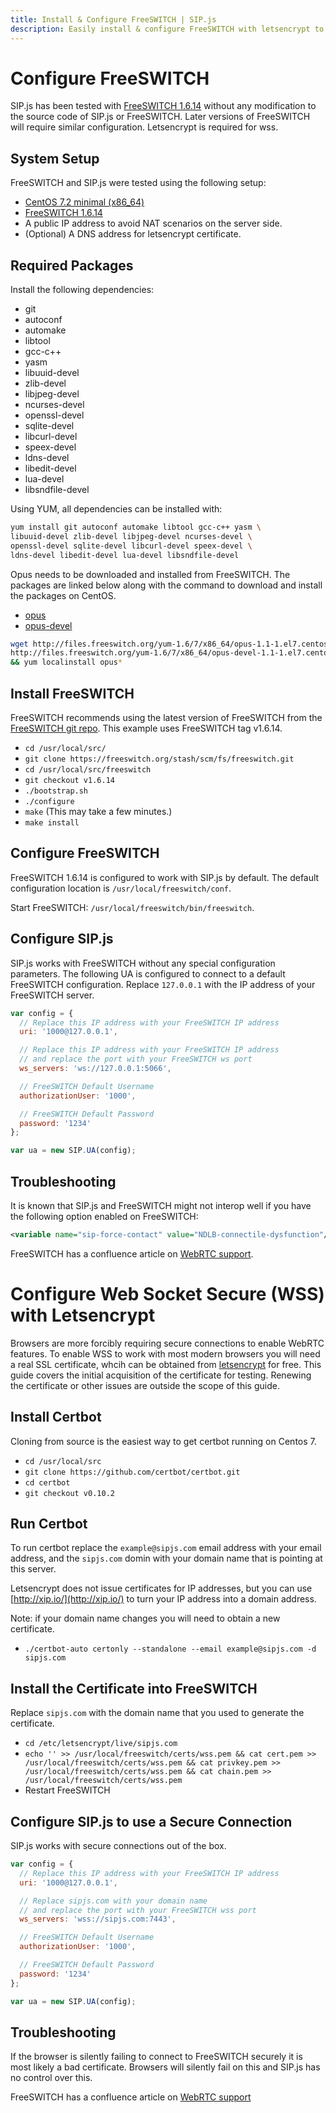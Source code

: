 ```yaml
---
title: Install & Configure FreeSWITCH | SIP.js
description: Easily install & configure FreeSWITCH with letsencrypt to work with SIP.js
---
```


# Configure FreeSWITCH

SIP.js has been tested with [FreeSWITCH 1.6.14](https://freeswitch.org/confluence/display/FREESWITCH/CentOS+7+and+RHEL+7) without any modification to the source code of SIP.js or FreeSWITCH. Later versions of FreeSWITCH will require similar configuration. Letsencrypt is required for wss.

## System Setup

FreeSWITCH and SIP.js were tested using the following setup:

* [CentOS 7.2 minimal (x86_64)](http://isoredirect.centos.org/centos/7/isos/x86_64/)
* [FreeSWITCH 1.6.14](https://freeswitch.org/confluence/display/FREESWITCH/CentOS+7+and+RHEL+7)
* A public IP address to avoid NAT scenarios on the server side.
* (Optional) A DNS address for letsencrypt certificate.

## Required Packages

Install the following dependencies:

* git
* autoconf
* automake
* libtool
* gcc-c++
* yasm
* libuuid-devel
* zlib-devel
* libjpeg-devel
* ncurses-devel
* openssl-devel
* sqlite-devel
* libcurl-devel
* speex-devel
* ldns-devel
* libedit-devel
* lua-devel
* libsndfile-devel

Using YUM, all dependencies can be installed with:

~~~ bash
yum install git autoconf automake libtool gcc-c++ yasm \
libuuid-devel zlib-devel libjpeg-devel ncurses-devel \
openssl-devel sqlite-devel libcurl-devel speex-devel \
ldns-devel libedit-devel lua-devel libsndfile-devel
~~~~

Opus needs to be downloaded and installed from FreeSWITCH. The packages are linked below along with the command to download and install the packages on CentOS.

* [opus](http://files.freeswitch.org/yum-1.6/7/x86_64/opus-1.1-1.el7.centos.x86_64.rpm)
* [opus-devel](http://files.freeswitch.org/yum-1.6/7/x86_64/opus-devel-1.1-1.el7.centos.x86_64.rpm)

~~~ bash
wget http://files.freeswitch.org/yum-1.6/7/x86_64/opus-1.1-1.el7.centos.x86_64.rpm \
http://files.freeswitch.org/yum-1.6/7/x86_64/opus-devel-1.1-1.el7.centos.x86_64.rpm \
&& yum localinstall opus*
~~~

## Install FreeSWITCH

FreeSWITCH recommends using the latest version of FreeSWITCH from the [FreeSWITCH git repo](https://freeswitch.org/stash/projects/FS/repos/freeswitch/browse). This example uses FreeSWITCH tag v1.6.14.

* `cd /usr/local/src/`
* `git clone https://freeswitch.org/stash/scm/fs/freeswitch.git`
* `cd /usr/local/src/freeswitch`
* `git checkout v1.6.14`
* `./bootstrap.sh`
* `./configure`
* `make` (This may take a few minutes.)
* `make install`

## Configure FreeSWITCH

FreeSWITCH 1.6.14 is configured to work with SIP.js by default. The default configuration location is `/usr/local/freeswitch/conf`.

Start FreeSWITCH: `/usr/local/freeswitch/bin/freeswitch`.

## Configure SIP.js

SIP.js works with FreeSWITCH without any special configuration parameters. The following UA is configured to connect to a default FreeSWITCH configuration. Replace `127.0.0.1` with the IP address of your FreeSWITCH server.

~~~ javascript
var config = {
  // Replace this IP address with your FreeSWITCH IP address
  uri: '1000@127.0.0.1',

  // Replace this IP address with your FreeSWITCH IP address
  // and replace the port with your FreeSWITCH ws port
  ws_servers: 'ws://127.0.0.1:5066',

  // FreeSWITCH Default Username
  authorizationUser: '1000',

  // FreeSWITCH Default Password
  password: '1234'
};

var ua = new SIP.UA(config);
~~~

## Troubleshooting

It is known that SIP.js and FreeSWITCH might not interop well if you have the following option enabled on FreeSWITCH:

~~~ xml
<variable name="sip-force-contact" value="NDLB-connectile-dysfunction"/>
~~~

FreeSWITCH has a confluence article on [WebRTC support](https://freeswitch.org/confluence/display/FREESWITCH/WebRTC).

# Configure Web Socket Secure (WSS) with Letsencrypt

Browsers are more forcibly requiring secure connections to enable WebRTC features. To enable WSS to work with most modern browsers you will need a real SSL certificate, whcih can be obtained from [letsencrypt](https://letsencrypt.org/) for free. This guide covers the initial acquisition of the certificate for testing. Renewing the certificate or other issues are outside the scope of this guide.

## Install Certbot

Cloning from source is the easiest way to get certbot running on Centos 7.

* `cd /usr/local/src`
* `git clone https://github.com/certbot/certbot.git`
* `cd certbot`
* `git checkout v0.10.2`

## Run Certbot

To run certbot replace the `example@sipjs.com` email address with your email address, and the `sipjs.com` domin with your domain name that is pointing at this server. 

Letsencrypt does not issue certificates for IP addresses, but you can use [http://xip.io/](http://xip.io/) to turn your IP address into a domain address.

Note: if your domain name changes you will need to obtain a new certificate.

* `./certbot-auto certonly --standalone --email example@sipjs.com -d sipjs.com`

## Install the Certificate into FreeSWITCH

Replace `sipjs.com` with the domain name that you used to generate the certificate.

* `cd /etc/letsencrypt/live/sipjs.com`
* `echo '' >> /usr/local/freeswitch/certs/wss.pem && cat cert.pem >> /usr/local/freeswitch/certs/wss.pem && cat privkey.pem >> /usr/local/freeswitch/certs/wss.pem && cat chain.pem >> /usr/local/freeswitch/certs/wss.pem`
* Restart FreeSWITCH

## Configure SIP.js to use a Secure Connection

SIP.js works with secure connections out of the box.

~~~ javascript
var config = {
  // Replace this IP address with your FreeSWITCH IP address
  uri: '1000@127.0.0.1',

  // Replace sipjs.com with your domain name
  // and replace the port with your FreeSWITCH wss port
  ws_servers: 'wss://sipjs.com:7443',

  // FreeSWITCH Default Username
  authorizationUser: '1000',

  // FreeSWITCH Default Password
  password: '1234'
};

var ua = new SIP.UA(config);
~~~

## Troubleshooting

If the browser is silently failing to connect to FreeSWITCH securely it is most likely a bad certificate. Browsers will silently fail on this and SIP.js has no control over this.

FreeSWITCH has a confluence article on [WebRTC support](https://freeswitch.org/confluence/display/FREESWITCH/WebRTC)
